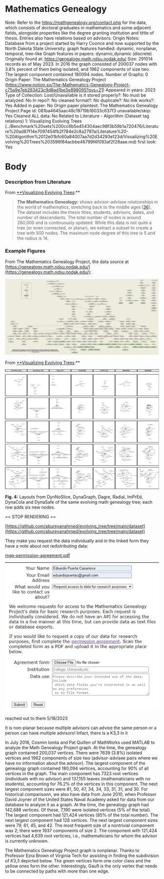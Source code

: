 # Mathematics Genealogy

Note: Refer to the https://mathgenealogy.org/contact.php for the data, which consists of doctoral graduates in mathematics and some adjacent fields, alongside properties like the degree granting institution and tittle of thesis. Entries also have relations based on advisors. 
Origin Notes: Database from a project started by Harry Coonce and now supported by the North Dakota State University. 
graph features handled: dynamic, nonplanar, temporal, tree-like
Graph features in papers: dynamic,dynamic (discrete)
Originally found at: https://genealogy.math.ndsu.nodak.edu/
Size: 291014 records as of May 2023. In 2016 the graph consisted of 200037 nodes with 3.8% percent of them being isolated, and 1962 components of size two. The largest component contained 180094 nodes.
Number of Graphs: 0
Origin Paper: The Mathematics Genealogy Project (https://www.notion.so/The-Mathematics-Genealogy-Project-c75a9e7eb263423c9d8ad1be3e898095?pvs=21)
Appeared in years: 2023
Type of Collection: Lost/Unavailable
is it stored properly?: No
must be analyzed: No
In repo?: No
cleaned format?: No
duplicate?: No
link works?: Yes
Added in paper: No
Origin paper plaintext: The Mathematics Genealogy Project
Page id: 081ba4645aac48c19719b16033c637f3
unavailable/skip: Yes
Cleaned ALL data: No
Related to Literature - Algorithm (Dataset tag relations) 1: Visualizing Evolving Trees (../Benchmark%20sets%200cc6b5e454304aec98f3b59b1a720476/Literature%20ad87f14e7097454fb2f784e2c8a2797a/Literature%20-%20Algorithm%2012e01bfc60a84007aa7d2d34293e123d/Visualizing%20Evolving%20Trees%203596f84acbbe46799f4f093af2f28aae.md)
first look: Yes

# Body

### Description from Literature

From [**Visualizing Evolving Trees](https://www.notion.so/Visualizing-Evolving-Trees-95d3552ad36746f4a3e3614cd1c1f561?pvs=21):**

> **The Mathematics Genealogy:** shows advisor-advisee relationships in the world of mathematics, stretching back to the middle ages [[36](https://link.springer.com/chapter/10.1007/978-3-031-22203-0_23#ref-CR36)]. The dataset includes the thesis titles, students, advisors, dates, and number of descendants. The total number of nodes is around 260,000 and is continuously updated. While this data is not quite a tree (or even connected, or planar), we extract a subset to create a tree with 500 nodes. The maximum node degree of this tree is 5 and the radius is 14.
> 

### Example Figures

From The Mathematics Genealogy Project, the data source at [https://genealogy.math.ndsu.nodak.edu/](https://genealogy.math.ndsu.nodak.edu/):

![Untitled](Mathematics%20Genealogy%20081ba4645aac48c19719b16033c637f3/Untitled.png)

From [**Visualizing Evolving Trees](https://www.notion.so/Visualizing-Evolving-Trees-95d3552ad36746f4a3e3614cd1c1f561?pvs=21):**

![Untitled](Mathematics%20Genealogy%20081ba4645aac48c19719b16033c637f3/Untitled%201.png)

**Fig. 4:** Layouts from DynNoSlice, DynaGraph, Dagre, Radial, ImPrEd, DynaCola and DynaSafe of the same evolving math genealogy tree; each row adds six new nodes.

== STOP RENDERING ==

[https://github.com/abureyanahmed/evolving_tree/tree/main/dataset](https://github.com/abureyanahmed/evolving_tree/tree/main/dataset)

They make you request the data individually and in the linked form they have a note about not redistributing data:

[mgp-permission-agreement.pdf](Mathematics%20Genealogy%20081ba4645aac48c19719b16033c637f3/mgp-permission-agreement.pdf)

![Untitled](Mathematics%20Genealogy%20081ba4645aac48c19719b16033c637f3/Untitled%202.png)

reached out to them 5/18/2023

It is non-planar because multiple advisors can advise the same person or a person can have multiple advisors! Infact, there is a K3,3 in it

In July 2016, Cosmin Ionita and Pat Quillen of 
MathWorks used MATLAB to analyze the Math Genealogy Project graph. At 
the time, the genealogy graph contained 200,037 vertices. There were 
7639 (3.8%) isolated vertices and 1962 components of size two 
(advisor-advisee pairs where we have no information about the advisor). 
The largest component of the genealogy graph contained 180,094 vertices,
 accounting for 90% of all vertices in the graph. The main component has
 7323 root vertices (individuals with no advisor) and 137,155 leaves 
(mathematicians with no students), accounting for 76.2% of the vertices 
in this component. The next largest component sizes were 81, 50, 47, 34,
 34, 33, 31, 31, and 30.
For historical comparisonn, we also have data from June 2010, when 
Professor David Joyner of the United States Naval Academy asked for data
 from our database to analyze it as a graph. At the time, the genealogy 
graph had 142,688 vertices. Of these, 7,190 were isolated vertices (5% 
of the total). The largest component had 121,424 vertices (85% of the 
total number). The next largest component had 128 vertices. The next 
largest component sizes were 79, 61, 45, and 42. The most frequent size 
of a nontrivial component was 2; there were 1937 components of size 2. 
The component with 121,424 vertices had 4,639 root verticies, i.e., 
mathematicians for whom the advisor is currently unknown.

The Mathematics Genealogy Project graph is nonplanar. Thanks to 
Professor Ezra Brown of Virginia Tech for assisting in finding the 
subdivision of *K*3,3 depicted below. The green vertices
 form one color class and the yellow ones form the other. Interestingly,
 Gauß is the only vertex that needs to be connected by paths with more 
than one edge.